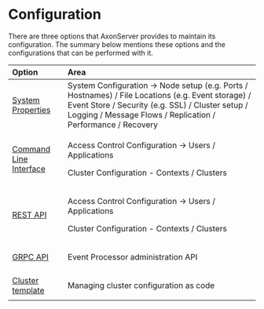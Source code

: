 # Configuration

There are three options that AxonServer provides to maintain its configuration. The summary below mentions these options and the configurations that can be performed with it.

<table>
  <thead>
    <tr>
      <th style="text-align:left">Option</th>
      <th style="text-align:left">Area</th>
    </tr>
  </thead>
  <tbody>
    <tr>
      <td style="text-align:left"><a href="configuration.md">System Properties</a>
      </td>
      <td style="text-align:left">System Configuration -&gt; Node setup (e.g. Ports / Hostnames) / File
        Locations (e.g. Event storage) / Event Store / Security (e.g. SSL) / Cluster
        setup / Logging / Message Flows / Replication / Performance / Recovery</td>
    </tr>
    <tr>
      <td style="text-align:left"><a href="command-line-interface.md">Command Line Interface</a>
      </td>
      <td style="text-align:left">
        <p>Access Control Configuration -&gt; Users / Applications</p>
        <p>Cluster Configuration - Contexts / Clusters</p>
      </td>
    </tr>
    <tr>
      <td style="text-align:left"><a href="rest-api.md">REST API</a>
      </td>
      <td style="text-align:left">
        <p>Access Control Configuration -&gt; Users / Applications</p>
        <p>Cluster Configuration - Contexts / Clusters</p>
      </td>
    </tr>    
    <tr>
      <td style="text-align:left"><a href="grpc-api.md">GRPC API</a>
      </td>
      <td style="text-align:left">
        <p>Event Processor administration API</p>
      </td>
    </tr>
    <tr>
      <td style="text-align:left"><a href="cluster-template.md">Cluster template</a>
      </td>
      <td style="text-align:left">
        <p>Managing cluster configuration as code</p>
      </td>
    </tr>    

  </tbody>
</table>